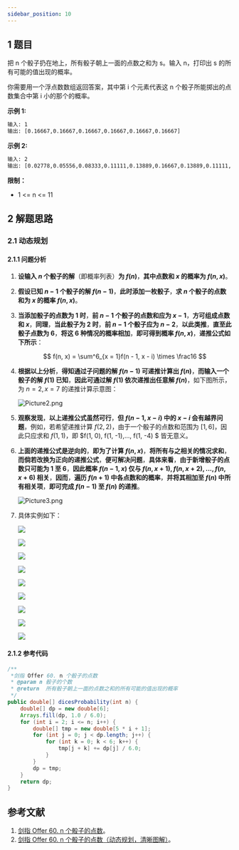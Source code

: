 ```yaml
---
sidebar_position: 10
---
```


## 1 题目

把 n 个骰子扔在地上，所有骰子朝上一面的点数之和为 s。输入 n，打印出 s 的所有可能的值出现的概率。

你需要用一个浮点数数组返回答案，其中第 i 个元素代表这 n 个骰子所能掷出的点数集合中第 i 小的那个的概率。

**示例 1:**

```txt
输入: 1
输出: [0.16667,0.16667,0.16667,0.16667,0.16667,0.16667]
```

**示例 2:**

```txt
输入: 2
输出: [0.02778,0.05556,0.08333,0.11111,0.13889,0.16667,0.13889,0.11111,0.08333,0.05556,0.02778]
```

**限制：**

* 1 <= n <= 11

## 2 解题思路

### 2.1 动态规划

#### 2.1.1 问题分析

1. **设输入 $n$ 个骰子的解**（即概率列表）**为 $f(n)$**，**其中点数和 $x$ 的概率为 $f(n, x)$**。
2. **假设已知 $n  - 1$ 个骰子的解 $f(n - 1)$**，**此时添加一枚骰子**，**求 $n$ 个骰子的点数和为 $x$ 的概率 $f(n, x)$**。
3. **当添加骰子的点数为 1 时**，**前 $n - 1$ 个骰子的点数和应为 $x - 1$**，**方可组成点数和 $x$**，**同理**，**当此骰子为 2 时**，**前 $n - 1$ 个骰子应为 $n - 2$**，**以此类推**，**直至此骰子点数为 6**，**将这 6 种情况的概率相加**，**即可得到概率 $f(n, x)$**，**递推公式如下所示**：

   $$
   f(n, x) = \sum^6_{x = 1}f(n - 1, x - i) \times \frac16
   $$
4. **根据以上分析**，**得知通过子问题的解 $f(n - 1)$ 可递推计算出 $f(n)$**，**而输入一个骰子的解 $f(1)$ 已知**，**因此可通过解 $f(1)$ 依次递推出任意解 $f(n)$**，如下图所示，为 $n = 2, x = 7$ 的递推计算示意图：

   ![Picture2.png](https://notebook.ricear.com/media/202202/2022-02-12_1057170.3733175875882666.png)
5. **观察发现**，**以上递推公式虽然可行**，**但 $f(n - 1, x - i)$ 中的 $x - i$ 会有越界问题**，例如，若希望递推计算 $f(2, 2)$，由于一个骰子的点数和范围为 $[1, 6]$，因此只应求和 $f(1, 1)$，即 $f(1, 0), f(1, -1),..., f(1, -4) $ 皆无意义。
6. **上面的递推公式是逆向的**，**即为了计算 $f(n, x)$**，**将所有与之相关的情况求和**，**而倘若改换为正向的递推公式**，**便可解决问题**，**具体来看**，**由于新增骰子的点数只可能为 1 至 6**，**因此概率 $f(n - 1, x)$ 仅与 $f(n, x + 1), f(n, x + 2),..., f(n, x + 6)$ 相关**，**因而**，**遍历 $f(n + 1)$ 中各点数和的概率**，**并将其相加至 $f(n)$ 中所有相关项**，**即可完成 $f(n - 1)$ 至 $f(n)$ 的递推**。

   ![Picture3.png](https://notebook.ricear.com/media/202202/2022-02-12_1106230.40331717078644014.png)
7. 具体实例如下：

   ![](https://notebook.ricear.com/media/202202/2022-02-12_1106440.512448934251122.png)

   ![](https://notebook.ricear.com/media/202202/2022-02-12_1106520.32350363339285904.png)

   ![](https://notebook.ricear.com/media/202202/2022-02-12_1107010.2953053321677126.png)

   ![](https://notebook.ricear.com/media/202202/2022-02-12_1107090.5823211622074699.png)

   ![](https://notebook.ricear.com/media/202202/2022-02-12_1107170.24416546346844548.png)

   ![](https://notebook.ricear.com/media/202202/2022-02-12_1107240.33870643211913043.png)

   ![](https://notebook.ricear.com/media/202202/2022-02-12_1107320.398163178063511.png)

   ![](https://notebook.ricear.com/media/202202/2022-02-12_1107400.6363814827314325.png)

   ![](https://notebook.ricear.com/media/202202/2022-02-12_1107500.07696989614018224.png)

#### 2.1.2 参考代码

```java
/**
 *剑指 Offer 60. n 个骰子的点数
 * @param n 骰子的个数
 * @return  所有骰子朝上一面的点数之和的所有可能的值出现的概率
 */
public double[] dicesProbability(int n) {
    double[] dp = new double[6];
    Arrays.fill(dp, 1.0 / 6.0);
    for (int i = 2; i <= n; i++) {
        double[] tmp = new double[5 * i + 1];
        for (int j = 0; j < dp.length; j++) {
            for (int k = 0; k < 6; k++) {
                tmp[j + k] += dp[j] / 6.0;
            }
        }
        dp = tmp;
    }
    return dp;
}
```

## 参考文献

1. [剑指 Offer 60. n 个骰子的点数](https://leetcode-cn.com/problems/nge-tou-zi-de-dian-shu-lcof)。
2. [ 剑指 Offer 60. n 个骰子的点数（动态规划，清晰图解）](https://leetcode-cn.com/problems/nge-tou-zi-de-dian-shu-lcof/solution/jian-zhi-offer-60-n-ge-tou-zi-de-dian-sh-z36d)。
